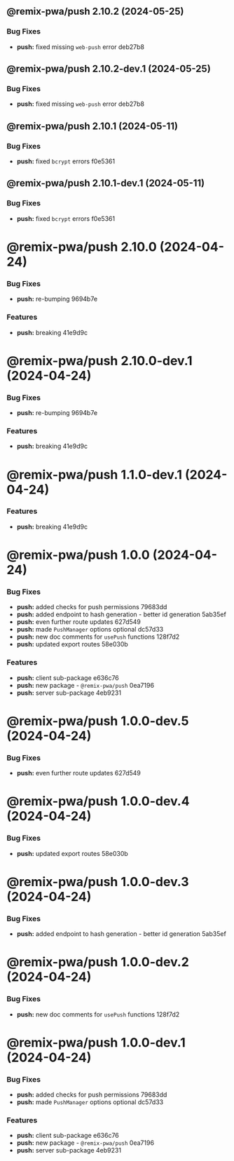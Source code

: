 ## @remix-pwa/push 2.10.2 (2024-05-25)


### Bug Fixes

* **push:** fixed missing `web-push` error deb27b8

## @remix-pwa/push 2.10.2-dev.1 (2024-05-25)


### Bug Fixes

* **push:** fixed missing `web-push` error deb27b8

## @remix-pwa/push 2.10.1 (2024-05-11)


### Bug Fixes

* **push:** fixed `bcrypt` errors f0e5361

## @remix-pwa/push 2.10.1-dev.1 (2024-05-11)


### Bug Fixes

* **push:** fixed `bcrypt` errors f0e5361

# @remix-pwa/push 2.10.0 (2024-04-24)


### Bug Fixes

* **push:** re-bumping 9694b7e


### Features

* **push:** breaking 41e9d9c

# @remix-pwa/push 2.10.0-dev.1 (2024-04-24)


### Bug Fixes

* **push:** re-bumping 9694b7e


### Features

* **push:** breaking 41e9d9c

# @remix-pwa/push 1.1.0-dev.1 (2024-04-24)


### Features

* **push:** breaking 41e9d9c

# @remix-pwa/push 1.0.0 (2024-04-24)


### Bug Fixes

* **push:** added checks for push permissions 79683dd
* **push:** added endpoint to hash generation - better id generation 5ab35ef
* **push:** even further route updates 627d549
* **push:** made `PushManager` options optional dc57d33
* **push:** new doc comments for `usePush` functions 128f7d2
* **push:** updated export routes 58e030b


### Features

* **push:** client sub-package e636c76
* **push:** new package - `@remix-pwa/push` 0ea7196
* **push:** server sub-package 4eb9231

# @remix-pwa/push 1.0.0-dev.5 (2024-04-24)


### Bug Fixes

* **push:** even further route updates 627d549

# @remix-pwa/push 1.0.0-dev.4 (2024-04-24)


### Bug Fixes

* **push:** updated export routes 58e030b

# @remix-pwa/push 1.0.0-dev.3 (2024-04-24)


### Bug Fixes

* **push:** added endpoint to hash generation - better id generation 5ab35ef

# @remix-pwa/push 1.0.0-dev.2 (2024-04-24)


### Bug Fixes

* **push:** new doc comments for `usePush` functions 128f7d2

# @remix-pwa/push 1.0.0-dev.1 (2024-04-24)


### Bug Fixes

* **push:** added checks for push permissions 79683dd
* **push:** made `PushManager` options optional dc57d33


### Features

* **push:** client sub-package e636c76
* **push:** new package - `@remix-pwa/push` 0ea7196
* **push:** server sub-package 4eb9231
